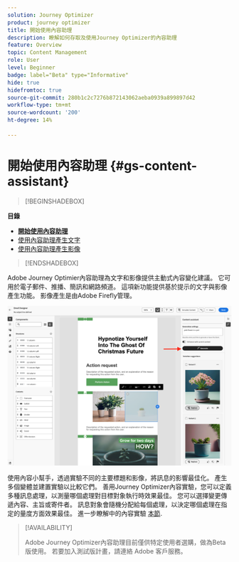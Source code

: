 ```yaml
---
solution: Journey Optimizer
product: journey optimizer
title: 開始使用內容助理
description: 瞭解如何存取及使用Journey Optimizer的內容助理
feature: Overview
topic: Content Management
role: User
level: Beginner
badge: label="Beta" type="Informative"
hide: true
hidefromtoc: true
source-git-commit: 280b1c2c7276b872143062aeba0939a899897d42
workflow-type: tm+mt
source-wordcount: '200'
ht-degree: 14%

---
```


# 開始使用內容助理 {#gs-content-assistant}

>[!BEGINSHADEBOX]

**目錄**

* **[開始使用內容助理](gs-generative.md)**
* [使用內容助理產生文字](generative-title.md)
* [使用內容助理產生影像](generative-image.md)

>[!ENDSHADEBOX]


Adobe Journey Optimier內容助理為文字和影像提供主動式內容變化建議。 它可用於電子郵件、推播、簡訊和網路頻道。 這項新功能提供基於提示的文字與影像產生功能。 影像產生是由Adobe Firefly管理。

![](assets/image-gen-ai.png)



使用內容小幫手，透過實驗不同的主要標題和影像，將訊息的影響最佳化。 產生多個變體並建置實驗以比較它們。 善用Journey Optimizer內容實驗，您可以定義多種訊息處理，以測量哪個處理對目標對象執行時效果最佳。 您可以選擇變更傳遞內容、主旨或寄件者。 訊息對象會隨機分配給每個處理，以決定哪個處理在指定的量度方面效果最佳。 進一步瞭解中的內容實驗 [本節](../campaigns/content-experiment.md).


>[!AVAILABILITY]
>
>Adobe Journey Optimizer內容助理目前僅供特定使用者選購，做為Beta版使用。 若要加入測試版計畫，請連絡 Adobe 客戶服務。

